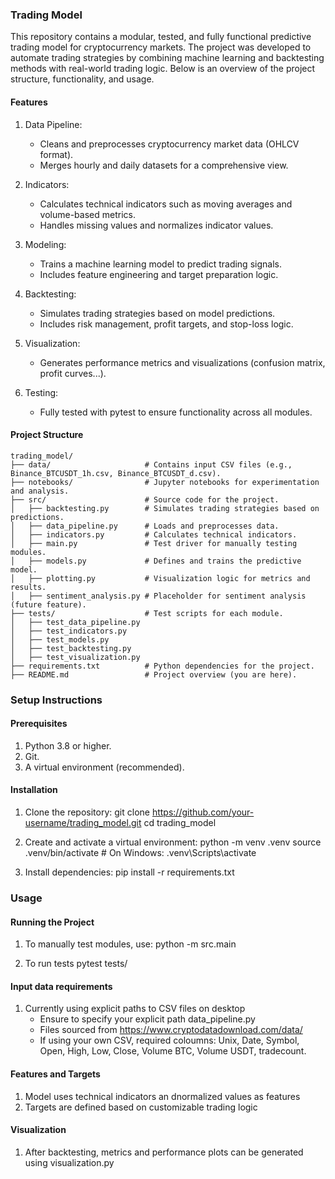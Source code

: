 ### Trading Model

This repository contains a modular, tested, and fully functional predictive trading model for cryptocurrency markets. The project was developed to automate trading strategies by combining machine learning and backtesting methods with real-world trading logic. Below is an overview of the project structure, functionality, and usage.

#### Features
1. Data Pipeline:
    - Cleans and preprocesses cryptocurrency market data (OHLCV format).
    - Merges hourly and daily datasets for a comprehensive view.

2. Indicators:
    - Calculates technical indicators such as moving averages and volume-based metrics.
    - Handles missing values and normalizes indicator values.

3. Modeling:
    - Trains a machine learning model to predict trading signals.
    - Includes feature engineering and target preparation logic.

4. Backtesting:
    - Simulates trading strategies based on model predictions.
    - Includes risk management, profit targets, and stop-loss logic.

5. Visualization:
    - Generates performance metrics and visualizations (confusion matrix, profit curves...).

6. Testing:
    - Fully tested with pytest to ensure functionality across all modules.

#### Project Structure
```
trading_model/
├── data/                     # Contains input CSV files (e.g., Binance_BTCUSDT_1h.csv, Binance_BTCUSDT_d.csv).
├── notebooks/                # Jupyter notebooks for experimentation and analysis.
├── src/                      # Source code for the project.
│   ├── backtesting.py        # Simulates trading strategies based on predictions.
│   ├── data_pipeline.py      # Loads and preprocesses data.
│   ├── indicators.py         # Calculates technical indicators.
│   ├── main.py               # Test driver for manually testing modules.
│   ├── models.py             # Defines and trains the predictive model.
│   ├── plotting.py           # Visualization logic for metrics and results.
│   ├── sentiment_analysis.py # Placeholder for sentiment analysis (future feature).
├── tests/                    # Test scripts for each module.
│   ├── test_data_pipeline.py
│   ├── test_indicators.py
│   ├── test_models.py
│   ├── test_backtesting.py
│   ├── test_visualization.py
├── requirements.txt          # Python dependencies for the project.
├── README.md                 # Project overview (you are here).
```

### Setup Instructions
#### Prerequisites

1. Python 3.8 or higher.
2. Git.
3. A virtual environment (recommended).

#### Installation

1. Clone the repository:
    git clone https://github.com/your-username/trading_model.git
    cd trading_model

2. Create and activate a virtual environment:
    python -m venv .venv
    source .venv/bin/activate  # On Windows: .venv\Scripts\activate
 
3. Install dependencies:
    pip install -r requirements.txt

### Usage
#### Running the Project
1. To manually test modules, use: 
    python -m src.main

2. To run tests
    pytest tests/

#### Input data requirements
1. Currently using explicit paths to CSV files on desktop
    - Ensure to specify your explicit path data_pipeline.py
    - Files sourced from https://www.cryptodatadownload.com/data/
    - If using your own CSV, required coloumns: Unix, Date, Symbol, Open, High, Low, Close, Volume BTC, Volume USDT, tradecount.

#### Features and Targets
1. Model uses technical indicators an dnormalized values as features
2. Targets are defined based on customizable trading logic

#### Visualization
1. After backtesting, metrics and performance plots can be generated using visualization.py
